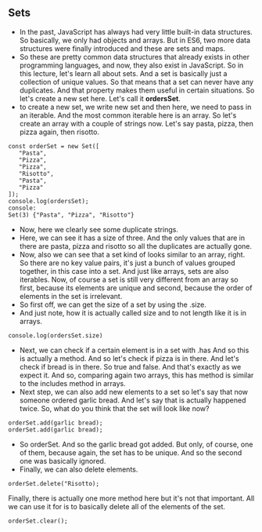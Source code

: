 ## Sets

- In the past, JavaScript has always had very little built-in data structures. So basically, we only had objects and arrays. But in ES6, two more data structures were finally introduced and these are sets and maps. 
- So these are pretty common data structures that already exists in other programming languages, and now, they also exist in JavaScript. So in this lecture, let's learn all about sets. And a set is basically just a collection of unique values. So that means that a set can never have any duplicates. And that property makes them useful in certain situations.
 So let's create a new set here. Let's call it **ordersSet**.
 - to create a new set, we write new set and then here, we need to pass in an iterable. And the most common iterable here is an array. So let's create an array with a couple of strings now. Let's say pasta, pizza, then pizza again, then risotto.
 ```
 const orderSet = new Set([
    "Pasta",
    "Pizza",
    "Pizza",
    "Risotto",
    "Pasta",
    "Pizza"
 ]);
 console.log(ordersSet);
 console:
 Set(3) {"Pasta", "Pizza", "Risotto"}
```
- Now, here we clearly see some duplicate strings. 
 - Here, we can see it has a size of three. And the only values that are in there are pasta, pizza and risotto so all the duplicates are actually gone. 
 - Now, also we can see that a set kind of looks similar to an array, right. So there are no key value pairs, it's just a bunch of values grouped together, in this case into a set. And just like arrays, sets are also iterables. Now, of course a set is still very different from an array so first, because its elements are unique and second, because the order of elements in the set is irrelevant.
- So first off, we can get the size of a set by using the .size. 
- And just note, how it is actually called size and to not length like it is in arrays. 
```
console.log(ordersSet.size)
```
- Next, we can check if a certain element is in a set with .has And so this is actually a method. And so let's check if pizza is in there. And let's check if bread is in there. So true and false. And that's exactly as we expect it. And so, comparing again two arrays, this has method is similar to the includes method in arrays. 
- Next step, we can also add new elements to a set so let's say that now someone ordered garlic bread. And let's say that is actually happened twice. So, what do you think that the set will look like now?
```
orderSet.add(garlic bread);
orderSet.add(garlic bread);
```
- So orderSet. And so the garlic bread got added. But only, of course, one of them, because again, the set has to be unique. And so the second one was basically ignored.
- Finally, we can also delete elements. 
```
orderSet.delete("Risotto);
```
Finally, there is actually one more method here but it's not that important. All we can use it for is to basically delete all of the elements of the set.
```
orderSet.clear();
```
